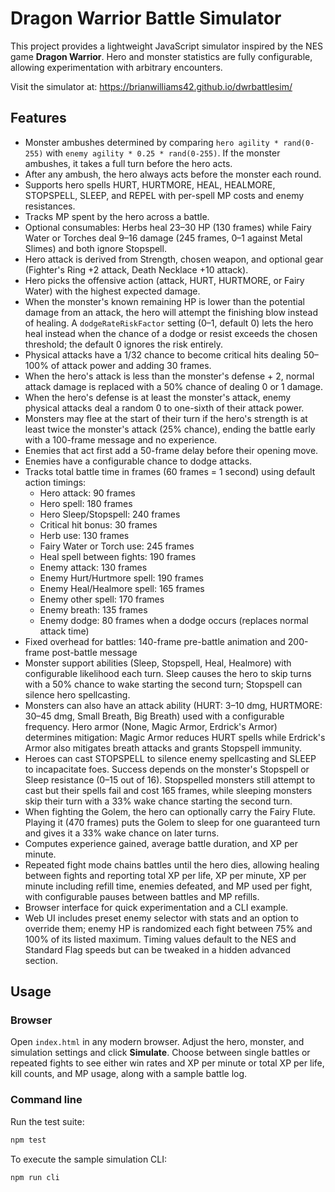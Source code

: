 # Dragon Warrior Battle Simulator

This project provides a lightweight JavaScript simulator inspired by the NES game **Dragon Warrior**. Hero and monster statistics are fully configurable, allowing experimentation with arbitrary encounters.

Visit the simulator at: https://brianwilliams42.github.io/dwrbattlesim/

## Features
- Monster ambushes determined by comparing `hero agility * rand(0-255)` with `enemy agility * 0.25 * rand(0-255)`. If the monster ambushes, it takes a full turn before the hero acts.
- After any ambush, the hero always acts before the monster each round.
- Supports hero spells HURT, HURTMORE, HEAL, HEALMORE, STOPSPELL, SLEEP, and REPEL with per-spell MP costs and enemy resistances.
- Tracks MP spent by the hero across a battle.
- Optional consumables: Herbs heal 23–30 HP (130 frames) while Fairy Water or Torches deal 9–16 damage (245 frames, 0–1 against Metal Slimes) and both ignore Stopspell.
- Hero attack is derived from Strength, chosen weapon, and optional gear (Fighter's Ring +2 attack, Death Necklace +10 attack).
- Hero picks the offensive action (attack, HURT, HURTMORE, or Fairy Water) with the highest expected damage.
- When the monster's known remaining HP is lower than the potential damage from an attack, the hero will attempt the finishing blow instead of healing. A `dodgeRateRiskFactor` setting (0–1, default 0) lets the hero heal instead when the chance of a dodge or resist exceeds the chosen threshold; the default 0 ignores the risk entirely.
- Physical attacks have a 1/32 chance to become critical hits dealing 50–100% of attack power and adding 30 frames.
- When the hero's attack is less than the monster's defense + 2, normal attack damage is replaced with a 50% chance of dealing 0 or 1 damage.
- When the hero's defense is at least the monster's attack, enemy physical attacks deal a random 0 to one-sixth of their attack power.
- Monsters may flee at the start of their turn if the hero's strength is at least twice the monster's attack (25% chance), ending the battle early with a 100-frame message and no experience.
- Enemies that act first add a 50-frame delay before their opening move.
- Enemies have a configurable chance to dodge attacks.
- Tracks total battle time in frames (60 frames = 1 second) using default action timings:
  - Hero attack: 90 frames
  - Hero spell: 180 frames
  - Hero Sleep/Stopspell: 240 frames
  - Critical hit bonus: 30 frames
  - Herb use: 130 frames
  - Fairy Water or Torch use: 245 frames
  - Heal spell between fights: 190 frames
  - Enemy attack: 130 frames
  - Enemy Hurt/Hurtmore spell: 190 frames
  - Enemy Heal/Healmore spell: 165 frames
  - Enemy other spell: 170 frames
  - Enemy breath: 135 frames
  - Enemy dodge: 80 frames when a dodge occurs (replaces normal attack time)
- Fixed overhead for battles: 140-frame pre-battle animation and 200-frame post-battle message
- Monster support abilities (Sleep, Stopspell, Heal, Healmore) with configurable likelihood each turn. Sleep causes the hero to skip turns with a 50% chance to wake starting the second turn; Stopspell can silence hero spellcasting.
- Monsters can also have an attack ability (HURT: 3–10 dmg, HURTMORE: 30–45 dmg, Small Breath, Big Breath) used with a configurable frequency. Hero armor (None, Magic Armor, Erdrick's Armor) determines mitigation: Magic Armor reduces HURT spells while Erdrick's Armor also mitigates breath attacks and grants Stopspell immunity.
- Heroes can cast STOPSPELL to silence enemy spellcasting and SLEEP to incapacitate foes. Success depends on the monster's Stopspell or Sleep resistance (0–15 out of 16). Stopspelled monsters still attempt to cast but their spells fail and cost 165 frames, while sleeping monsters skip their turn with a 33% wake chance starting the second turn.
- When fighting the Golem, the hero can optionally carry the Fairy Flute. Playing it (470 frames) puts the Golem to sleep for one guaranteed turn and gives it a 33% wake chance on later turns.
- Computes experience gained, average battle duration, and XP per minute.
- Repeated fight mode chains battles until the hero dies, allowing healing between fights and reporting total XP per life, XP per minute, XP per minute including refill time, enemies defeated, and MP used per fight, with configurable pauses between battles and MP refills.
- Browser interface for quick experimentation and a CLI example.
- Web UI includes preset enemy selector with stats and an option to override them; enemy HP is randomized each fight between 75% and 100% of its listed maximum. Timing values default to the NES and Standard Flag speeds but can be tweaked in a hidden advanced section.

## Usage
### Browser
Open `index.html` in any modern browser. Adjust the hero, monster, and simulation settings and click **Simulate**. Choose between single battles or repeated fights to see either win rates and XP per minute or total XP per life, kill counts, and MP usage, along with a sample battle log.

### Command line
Run the test suite:

```bash
npm test
```

To execute the sample simulation CLI:

```bash
npm run cli
```
